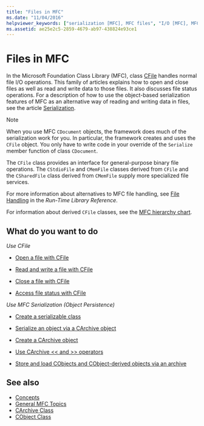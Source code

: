 ```yaml
---
title: "Files in MFC"
ms.date: "11/04/2016"
helpviewer_keywords: ["serialization [MFC], MFC files", "I/O [MFC], MFC classes", "files [MFC], MFC", "files [MFC], serialization", "binary access, binary file operations in MFC", "file I/O classes [MFC]", "I/O [MFC]", "persistence [MFC]", "MFC, file operations", "files [MFC], manipulating", "binary access [MFC]"]
ms.assetid: ae25e2c5-2859-4679-ab97-438824e93ce1
---
```

# Files in MFC

In the Microsoft Foundation Class Library (MFC), class [CFile](../mfc/reference/cfile-class.md) handles normal file I/O operations. This family of articles explains how to open and close files as well as read and write data to those files. It also discusses file status operations. For a description of how to use the object-based serialization features of MFC as an alternative way of reading and writing data in files, see the article [Serialization](../mfc/serialization-in-mfc.md).

> [!NOTE]
>  When you use MFC `CDocument` objects, the framework does much of the serialization work for you. In particular, the framework creates and uses the `CFile` object. You only have to write code in your override of the `Serialize` member function of class `CDocument`.

The `CFile` class provides an interface for general-purpose binary file operations. The `CStdioFile` and `CMemFile` classes derived from `CFile` and the `CSharedFile` class derived from `CMemFile` supply more specialized file services.

For more information about alternatives to MFC file handling, see [File Handling](../c-runtime-library/file-handling.md) in the *Run-Time Library Reference*.

For information about derived `CFile` classes, see the [MFC hierarchy chart](../mfc/hierarchy-chart.md).

## What do you want to do

*Use CFile*

- [Open a file with CFile](../mfc/opening-files.md)

- [Read and write a file with CFile](../mfc/reading-and-writing-files.md)

- [Close a file with CFile](../mfc/closing-files.md)

- [Access file status with CFile](../mfc/accessing-file-status.md)

*Use MFC Serialization (Object Persistence)*

- [Create a serializable class](../mfc/serialization-making-a-serializable-class.md)

- [Serialize an object via a CArchive object](../mfc/serialization-serializing-an-object.md)

- [Create a CArchive object](../mfc/two-ways-to-create-a-carchive-object.md)

- [Use CArchive <\< and >> operators](../mfc/using-the-carchive-output-and-input-operators.md)

- [Store and load CObjects and CObject-derived objects via an archive](../mfc/storing-and-loading-cobjects-via-an-archive.md)

## See also

- [Concepts](../mfc/mfc-concepts.md)
- [General MFC Topics](../mfc/general-mfc-topics.md)
- [CArchive Class](../mfc/reference/carchive-class.md)
- [CObject Class](../mfc/reference/cobject-class.md)
